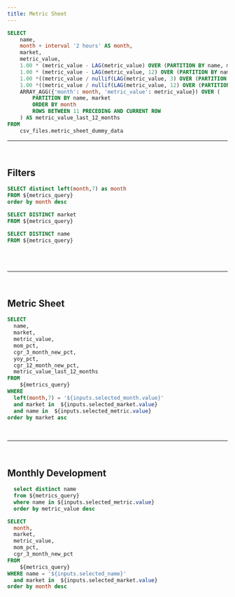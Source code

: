 ```yaml
---
title: Metric Sheet
---
```



```sql metrics_query
SELECT
    name,
    month + interval '2 hours' AS month,
    market,
    metric_value,
    1.00 * (metric_value - LAG(metric_value) OVER (PARTITION BY name, market ORDER BY month)) / nullif(LAG(metric_value) OVER (PARTITION BY name, market ORDER BY month), 0) as mom_pct,
    1.00 * (metric_value - LAG(metric_value, 12) OVER (PARTITION BY name, market ORDER BY month)) / nullif(LAG(metric_value) OVER (PARTITION BY name, market ORDER BY month), 0) as yoy_pct,
    1.00 *((metric_value / nullif(LAG(metric_value, 3) OVER (PARTITION BY name, market ORDER BY month), 0))^(1/3)-1) as cgr_3_month_new_pct,
    1.00 *((metric_value / nullif(LAG(metric_value, 12) OVER (PARTITION BY name, market ORDER BY month), 0))^(1/12)-1) as cgr_12_month_new_pct,
    ARRAY_AGG({'month': month, 'metric_value': metric_value}) OVER (
        PARTITION BY name, market
        ORDER BY month
        ROWS BETWEEN 11 PRECEDING AND CURRENT ROW
    ) AS metric_value_last_12_months
FROM
    csv_files.metric_sheet_dummy_data
```

---

<br>


## Filters

```sql months_dropdown
SELECT distinct left(month,7) as month
FROM ${metrics_query}
order by month desc
```


<Dropdown
    data={months_dropdown}
    name=selected_month
    value=month
    order="month asc"
/>


```sql market_dropdown
SELECT DISTINCT market
FROM ${metrics_query}
```


<Dropdown
    data={market_dropdown}
    name=selected_market
    value=market
    order="market asc"
    multiple=true
    selectAllByDefault=true
/>

```sql metric_dropdown
SELECT DISTINCT name
FROM ${metrics_query}
```


<Dropdown
    data={metric_dropdown}
    name=selected_metric
    value=name
    order="name asc"
    multiple=true
    selectAllByDefault=true
/>

<br>
<br>

---

<br>

## Metric Sheet

```sql selected_month_rows
SELECT
  name,
  market,
  metric_value,
  mom_pct,
  cgr_3_month_new_pct,
  yoy_pct,
  cgr_12_month_new_pct,
  metric_value_last_12_months
FROM
    ${metrics_query}
WHERE
  left(month,7) = '${inputs.selected_month.value}'
  and market in  ${inputs.selected_market.value}
  and name in  ${inputs.selected_metric.value}
order by market asc
```

<DataTable data={selected_month_rows} groupBy=name groupType=section sort="metric_value desc" >
	<Column id=name />
	<Column id=market height=35px/>
  <Column id=metric_value_last_12_months title="Past 12m" contentType=sparkbar sparkX=month sparkY=metric_value sparkColor=#556b2f/>
	<Column id=metric_value title='This Month'/>
  <Column id=mom_pct contentType=delta fmt=pct0 title="MoM"/>
  <Column id=cgr_3_month_new_pct contentType=delta fmt=pct0 title="3m CGR"/>
  <Column id=yoy_pct contentType=delta fmt=pct0 title="YoY"/>
</DataTable>

<br>

---

<br>

## Monthly Development

```sql names
  select distinct name
  from ${metrics_query}
  where name in ${inputs.selected_metric.value}
  order by metric_value desc
```

<ButtonGroup
    data={names}
    name=selected_name
    value=name
    display=tabs
    defaultValue={names[0].name}
/>

```sql name_filter
SELECT
  month,
  market,
  metric_value,
  mom_pct,
  cgr_3_month_new_pct
FROM
    ${metrics_query}
WHERE name = '${inputs.selected_name}'
  and market in  ${inputs.selected_market.value}
order by month desc
```


<LineChart
    data={name_filter}
    x=month
    y=metric_value
    title="{inputs.selected_name} per Month by Market"
    yAxisTitle="{inputs.selected_name}"
    series=market
    chartAreaHeight=480
    markers=true
    labels=true
/>
